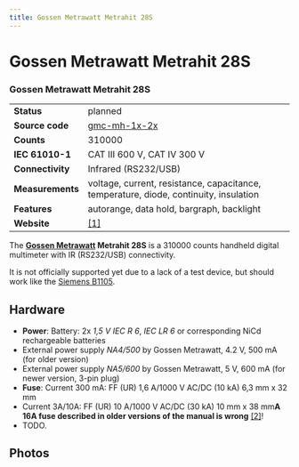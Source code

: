 ```yaml
---
title: Gossen Metrawatt Metrahit 28S
---
```


# Gossen Metrawatt Metrahit 28S

<div class="infobox" markdown>

### Gossen Metrawatt Metrahit 28S

| | |
|---|---|
| **Status** | planned |
| **Source code** | [gmc-mh-1x-2x](https://github.com/OpenTraceLab/OpenTraceCapture/tree/main/src/hardware/gmc-mh-1x-2x) |
| **Counts** | 310000 |
| **IEC 61010-1** | CAT III 600 V, CAT IV 300 V |
| **Connectivity** | Infrared (RS232/USB) |
| **Measurements** | voltage, current, resistance, capacitance, temperature, diode, continuity, insulation |
| **Features** | autorange, data hold, bargraph, backlight |
| **Website** | [[1]](http://www.gossenmetrawatt.com/gmc/deutsch/produkte/metrahit28s.htm) |

</div>

The **[Gossen Metrawatt](https://sigrok.org/wiki/Gossen_Metrawatt) Metrahit 28S** is a 310000 counts handheld digital multimeter with IR (RS232/USB) connectivity.

It is not officially supported yet due to a lack of a test device, but should work like the [Siemens B1105](https://sigrok.org/wiki/Siemens_B1105).

## Hardware
- **Power**:
Battery: 2x *1,5 V IEC R 6*, *IEC LR 6* or corresponding NiCd rechargeable batteries
- External power supply *NA4/500* by Gossen Metrawatt, 4.2 V, 500 mA (for older version)
- External power supply *NA5/600* by Gossen Metrawatt, 5 V, 600 mA (for newer version, 3-pin plug)
- **Fuse**:
Current 300 mA: FF (UR) 1,6 A/1000 V AC/DC (10 kA) 6,3 mm x 32 mm
- Current 3A/10A: FF (UR) 10 A/1000 V AC/DC (30 kA) 10 mm x 38 mm**A 16A fuse described in older versions of the manual is wrong** [[2]](https://www.gossenmetrawatt.com/resources/zz_tam/hit28-29s/bbl_dgbfeinl_new_fuse.pdf)!
- TODO.
## Photos

